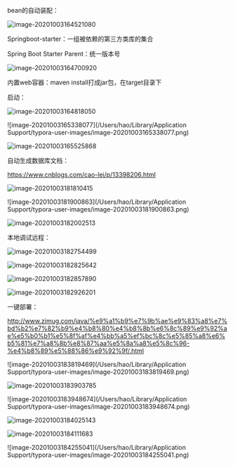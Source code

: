 bean的自动装配：

![image-20201003164521080](https://tva1.sinaimg.cn/large/007S8ZIlgy1gjc8nww1acj313z0m3hdt.jpg)

Springboot-starter：一组被依赖的第三方类库的集合

Spring Boot Starter Parent：统一版本号

![image-20201003164700920](https://tva1.sinaimg.cn/large/007S8ZIlgy1gjc8phsy75j30o2044tbw.jpg)

内置web容器：maven install打成jar包，在target目录下

启动：

![image-20201003164818050](https://tva1.sinaimg.cn/large/007S8ZIlgy1gjc8quuz2ij30o201lab3.jpg)

![image-20201003165338077](/Users/hao/Library/Application Support/typora-user-images/image-20201003165338077.png)

![image-20201003165525868](https://tva1.sinaimg.cn/large/007S8ZIlgy1gjc8ybg93qj30ym0fndq8.jpg)

自动生成数据库文档：

https://www.cnblogs.com/cao-lei/p/13398206.html

![image-20201003181810415](https://tva1.sinaimg.cn/large/007S8ZIlgy1gjcbccunjmj30gm06wmzf.jpg)

![image-20201003181900863](/Users/hao/Library/Application Support/typora-user-images/image-20201003181900863.png)



![image-20201003182002513](https://tva1.sinaimg.cn/large/007S8ZIlgy1gjcbeap3myj30o208nn01.jpg)

本地调试远程：

![image-20201003182754499](https://tva1.sinaimg.cn/large/007S8ZIlgy1gjcbmh7asmj30pb0gy444.jpg)

![image-20201003182825642](https://tva1.sinaimg.cn/large/007S8ZIlgy1gjcbn1viklj30t90intes.jpg)

![image-20201003182857890](https://tva1.sinaimg.cn/large/007S8ZIlgy1gjcbnkqg2jj30r301zwfr.jpg)

![image-20201003182926201](https://tva1.sinaimg.cn/large/007S8ZIlgy1gjcbo28rlaj30vu08wti5.jpg)

一键部署：

http://www.zimug.com/java/%e9%a1%b9%e7%9b%ae%e9%83%a8%e7%bd%b2%e7%82%b9%e4%b8%80%e4%b8%8b%e6%8c%89%e9%92%ae%e5%b0%b1%e5%8f%af%e4%bb%a5%ef%bc%8c%e5%85%a8%e6%b5%81%e7%a8%8b%e8%87%aa%e5%8a%a8%e5%8c%96-%e4%b8%89%e5%88%86%e9%92%9f/.html

![image-20201003183819469](/Users/hao/Library/Application Support/typora-user-images/image-20201003183819469.png)

![image-20201003183903785](https://tva1.sinaimg.cn/large/007S8ZIlgy1gjcby4lz44j310l0kcwsx.jpg)

![image-20201003183948674](/Users/hao/Library/Application Support/typora-user-images/image-20201003183948674.png)

![image-20201003184025143](https://tva1.sinaimg.cn/large/007S8ZIlgy1gjcbzjmk3jj31310nhtq3.jpg)

![image-20201003184111683](https://tva1.sinaimg.cn/large/007S8ZIlgy1gjcc0cqhduj313k0lr4f8.jpg)

![image-20201003184255041](/Users/hao/Library/Application Support/typora-user-images/image-20201003184255041.png)